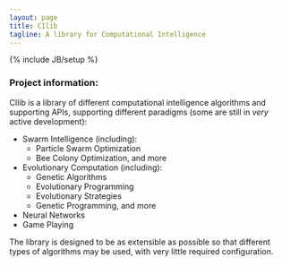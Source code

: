 ```yaml
---
layout: page
title: CIlib
tagline: A library for Computational Intelligence
---
```

{% include JB/setup %}

### Project information:

CIlib is a library of different computational intelligence algorithms and supporting APIs, supporting
different paradigms (some are still in _very_ active development):

* Swarm Intelligence (including):
  - Particle Swarm Optimization
  - Bee Colony Optimization, and more
* Evolutionary Computation (including):
  - Genetic Algorithms
  - Evolutionary Programming
  - Evolutionary Strategies
  - Genetic Programming, and more
* Neural Networks
* Game Playing

The library is designed to be as extensible as possible so that
different types of algorithms may be used, with very little
required configuration.

<!--
Read [Jekyll Quick Start](http://jekyllbootstrap.com/usage/jekyll-quick-start.html)

Complete usage and documentation available at: [Jekyll Bootstrap](http://jekyllbootstrap.com)

## Update Author Attributes

In `_config.yml` remember to specify your own data:
    
    title : My Blog =)
    
    author :
      name : Name Lastname
      email : blah@email.test
      github : username
      twitter : username

The theme should reference these variables whenever needed.
    
## Sample Posts

This blog contains sample posts which help stage pages and blog data.
When you don't need the samples anymore just delete the `_posts/core-samples` folder.

    $ rm -rf _posts/core-samples

Here's a sample "posts list".

<ul class="posts">
  {% for post in site.posts %}
    <li><span>{{ post.date | date_to_string }}</span> &raquo; <a href="{{ BASE_PATH }}{{ post.url }}">{{ post.title }}</a></li>
  {% endfor %}
</ul>

## To-Do

This theme is still unfinished. If you'd like to be added as a contributor, [please fork](http://github.com/plusjade/jekyll-bootstrap)!
We need to clean up the themes, make theme usage guides with theme-specific markup examples.

-->
